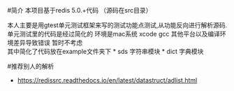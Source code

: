 
#简介
本项目基于redis 5.0.+代码 （源码在src目录）


本人主要是用gtest单元测试框架来写的测试功能点测试,从功能反向进行解析源码.单元测试里的代码是经过简化的 环境是mac系统 xcode gcc  其他平台以及编译环境差异导致错误 暂时不考虑  
其中简化了代码放在example文件夹下
    * sds  字符串模块
    * dict 字典模块

#推荐别人的解析
* https://redissrc.readthedocs.io/en/latest/datastruct/adlist.html
